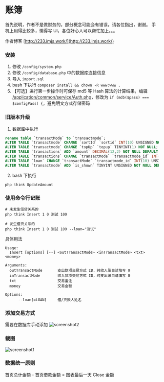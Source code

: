 账簿
====

首先说明，作者不是做财务的，部分概念可能会有错误，请各位指出，谢谢。
手机上用得比较多，懒得写 UI，各位好心人可以帮忙加上。。。

作者博客 [http://233.imjs.work/](http://233.imjs.work/)

### 安装

1. 修改 ``/config/system.php``
2. 修改 ``/config/database.php`` 中的数据库连接信息
3. 导入 ``import.sql``
4. bash 下执行 ``composer install && chown -R www:www .``
5. 【可选】进行第一步操作时可保存 md5 等 Hash 算法的计算结果，编辑 [/application/common/service/Auth.php](https://github.com/jshensh/books/blob/master/application/common/service/Auth.php#L21)，修改为 ``if (md5($pass) === $configPass) {``，避免明文方式存储密码

### 旧版本升级

1. 数据库中执行

```sql
rename table `transactMode` to `transactmode`;
ALTER TABLE `transactmode` CHANGE `sortId` `sortid` INT(10) UNSIGNED NOT NULL DEFAULT '0';
ALTER TABLE `transactmode` CHANGE `topUp` `topup` TINYINT(1) NOT NULL;
ALTER TABLE `transactions` ADD `amount` DECIMAL(12,2) NOT NULL DEFAULT '0' AFTER `txt`;
ALTER TABLE `transactions` CHANGE `transactMode` `transactmode_id` INT(10) UNSIGNED NOT NULL;
ALTER TABLE `loan` CHANGE `transactMode` `transactmode_id` INT(10) UNSIGNED NOT NULL;
ALTER TABLE `transactmode` ADD `is_shown` TINYINT UNSIGNED NOT NULL DEFAULT '1' AFTER `sortid`;
```

2. bash 下执行

```shell
php think UpdateAmount
```

### 使用命令行记账

```shell
# 未发生借贷关系的
php think Insert 1 0 测试 100

# 发生借贷关系的
php think Insert 1 0 测试 100 --loan="测试"
```

具体用法

```
Usage:
  Insert [options] [--] <outTransactMode> <inTransactMode> <txt> <money>

Arguments:
  outTransactMode       支出款项交易方式 ID，纯收入账目请填写 0
  inTransactMode        收入款项交易方式 ID，纯支出账目请填写 0
  txt                   交易备注
  money                 交易金额

Options:
      --loan[=LOAN]     借/贷款人姓名
```

### 添加交易方式

需要在数据库手动添加
![screenshot2](https://233.imjs.work/uploads/2020/09/QQ%E6%88%AA%E5%9B%BE20200910220448.png)

### 截图

![screenshot1](https://233.imjs.work/uploads/2016/07/20160711012241.png)

### 数据统一原则

首页总计金额 - 首页借款金额 = 图表最后一天 Close 金额